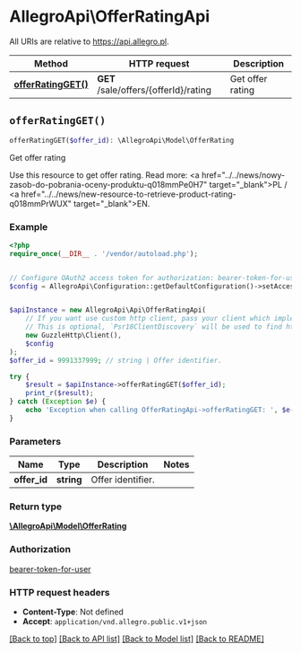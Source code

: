 # AllegroApi\OfferRatingApi

All URIs are relative to https://api.allegro.pl.

Method | HTTP request | Description
------------- | ------------- | -------------
[**offerRatingGET()**](OfferRatingApi.md#offerRatingGET) | **GET** /sale/offers/{offerId}/rating | Get offer rating


## `offerRatingGET()`

```php
offerRatingGET($offer_id): \AllegroApi\Model\OfferRating
```

Get offer rating

Use this resource to get offer rating. Read more: <a href=\"../../news/nowy-zasob-do-pobrania-oceny-produktu-q018mmPe0H7\" target=\"_blank\">PL</a> / <a href=\"../../news/new-resource-to-retrieve-product-rating-q018mmPrWUX\" target=\"_blank\">EN</a>.

### Example

```php
<?php
require_once(__DIR__ . '/vendor/autoload.php');


// Configure OAuth2 access token for authorization: bearer-token-for-user
$config = AllegroApi\Configuration::getDefaultConfiguration()->setAccessToken('YOUR_ACCESS_TOKEN');


$apiInstance = new AllegroApi\Api\OfferRatingApi(
    // If you want use custom http client, pass your client which implements `Psr\Http\Client\ClientInterface`.
    // This is optional, `Psr18ClientDiscovery` will be used to find http client. For instance `GuzzleHttp\Client` implements that interface
    new GuzzleHttp\Client(),
    $config
);
$offer_id = 9991337999; // string | Offer identifier.

try {
    $result = $apiInstance->offerRatingGET($offer_id);
    print_r($result);
} catch (Exception $e) {
    echo 'Exception when calling OfferRatingApi->offerRatingGET: ', $e->getMessage(), PHP_EOL;
}
```

### Parameters

Name | Type | Description  | Notes
------------- | ------------- | ------------- | -------------
 **offer_id** | **string**| Offer identifier. |

### Return type

[**\AllegroApi\Model\OfferRating**](../Model/OfferRating.md)

### Authorization

[bearer-token-for-user](../../README.md#bearer-token-for-user)

### HTTP request headers

- **Content-Type**: Not defined
- **Accept**: `application/vnd.allegro.public.v1+json`

[[Back to top]](#) [[Back to API list]](../../README.md#endpoints)
[[Back to Model list]](../../README.md#models)
[[Back to README]](../../README.md)
